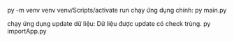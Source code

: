 py -m venv venv
venv/Scripts/activate
run
chạy ứng dụng chính: py main.py

chạy ứng dụng update dữ liệu: 
Dữ liệu được update có check trùng.
py importApp.py
